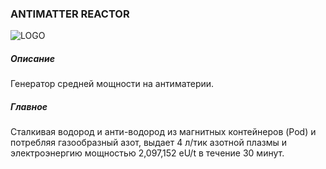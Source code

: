 ### ANTIMATTER REACTOR

![LOGO](https://cdn.discordapp.com/attachments/916393114166525974/916636161731100732/ANTIMATT.png)

##### Описание

Генератор средней мощности на антиматерии.

##### Главное

Сталкивая водород и анти-водород из магнитных контейнеров (Pod) и потребляя газообразный азот, выдает 4 л/тик азотной плазмы и электроэнергию мощностью 2,097,152 eU/t в течение 30 минут.
